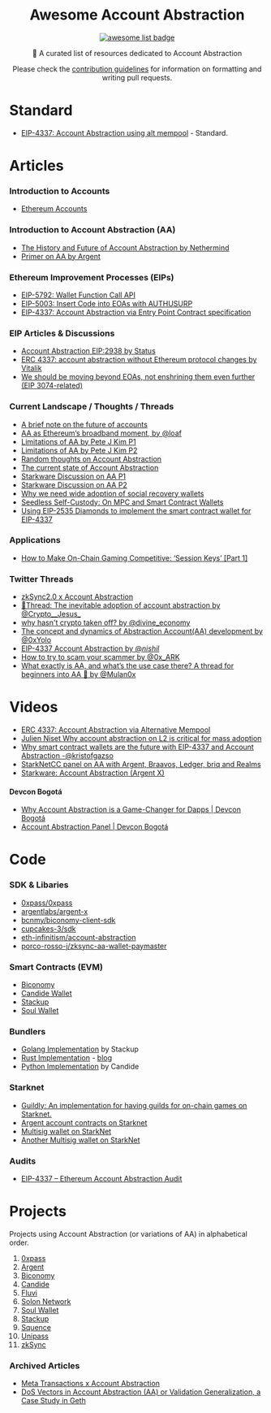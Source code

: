   <h1 align="center">Awesome Account Abstraction</h1>
  <p align="center">
    <a href="https://github.com/sindresorhus/awesome">
      <img alt="awesome list badge" src="https://cdn.rawgit.com/sindresorhus/awesome/d7305f38d29fed78fa85652e3a63e154dd8e8829/media/badge.svg">
    </a>
  </p>

  <p align="center">📖 A curated list of resources dedicated to Account Abstraction</p>
  <p align="center">Please check the <a href="CONTRIBUTING.md">contribution guidelines</a> for information on formatting and writing pull requests.</p>


# Standard

* [EIP-4337: Account Abstraction using alt mempool](https://eips.ethereum.org/EIPS/eip-4337) - Standard.

# Articles

### Introduction to Accounts
* [Ethereum Accounts](https://ethereum.org/en/developers/docs/accounts/)

### Introduction to Account Abstraction (AA)
* [The History and Future of Account Abstraction by Nethermind](https://medium.com/nethermind-eth/the-history-and-future-of-account-abstraction-10cb097ebdc8)
* [Primer on AA by Argent](https://www.argent.xyz/blog/wtf-is-account-abstraction/)

### Ethereum Improvement Processes (EIPs)
* [EIP-5792: Wallet Function Call API](https://eips.ethereum.org/EIPS/eip-5792)
* [EIP-5003: Insert Code into EOAs with AUTHUSURP](https://eips.ethereum.org/EIPS/eip-5003)
* [EIP-4337: Account Abstraction via Entry Point Contract specification](https://eips.ethereum.org/EIPS/eip-4337)

### EIP Articles & Discussions
* [Account Abstraction EIP:2938 by Status](https://our.status.im/account-abstraction-eip-2938/)
* [ERC 4337: account abstraction without Ethereum protocol changes by Vitalik](https://medium.com/infinitism/erc-4337-account-abstraction-without-ethereum-protocol-changes-d75c9d94dc4a)
* [We should be moving beyond EOAs, not enshrining them even further (EIP 3074-related)](https://ethereum-magicians.org/t/we-should-be-moving-beyond-eoas-not-enshrining-them-even-further-eip-3074-related/6538)

### Current Landscape / Thoughts / Threads
* [A brief note on the future of accounts](https://ethresear.ch/t/a-brief-note-on-the-future-of-accounts/12395)
* [AA as Ethereum’s broadband moment, by @loaf](https://mirror.xyz/proofedloaf.eth/uJYBCOXoq0YfhKh0HrfwbA4yNV-jbvoeFiOnXDhs2Gc)
* [Limitations of AA by Pete J Kim P1](https://twitter.com/petejkim/status/1529604590882234368)
* [Limitations of AA by Pete J Kim P2](https://twitter.com/petejkim/status/1527027583254241280)
* [Random thoughts on Account Abstraction](https://hackmd.io/@s0lness/BJUb16Yo9)
* [The current state of Account Abstraction](https://mirror.xyz/plusminushalf.eth/MIThq8Ford5O3b0hDA4LR_tsRteDfazRfpVQXOR3Euk)
* [Starkware Discussion on AA P1](https://community.starknet.io/t/starknet-account-abstraction-model-part-1/781)
* [Starkware Discussion on AA P2](https://community.starknet.io/t/starknet-account-abstraction-model-part-2/839)
* [Why we need wide adoption of social recovery wallets](https://vitalik.ca/general/2021/01/11/recovery.html)
* [Seedless Self-Custody: On MPC and Smart Contract Wallets](https://medium.com/1kxnetwork/wallets-91c7c3457578)
* [Using EIP-2535 Diamonds to implement the smart contract wallet for EIP-4337](https://ethereum-magicians.org/t/erc-4337-account-abstraction-via-entry-point-contract-specification/7160/53)

### Applications
* [How to Make On-Chain Gaming Competitive: ‘Session Keys’ [Part 1]](https://mirror.xyz/matchboxdao.eth/VXOvLKIvfXHP-cusKHw55zqlHpvvWwzh_fqm6j48Yek)

### Twitter Threads
* [zkSync2.0 x Account Abstraction](https://twitter.com/zksync/status/1584924198907977728)
* [🧵Thread: The inevitable adoption of account abstraction by @Crypto__Jesus_](https://twitter.com/Crypto__Jesus_/status/1606307436406636547)
* [why hasn't crypto taken off? by @divine_economy](https://twitter.com/divine_economy/status/1605230807299543041)
* [The concept and dynamics of Abstraction Account(AA) development by @0xYolo](https://twitter.com/0xYolo/status/1584447321147789317)
* [EIP-4337 Account Abstraction by @_nishil_](https://twitter.com/_nishil_/status/1579550419944058880)
* [How to try to scam your scammer by @0x_ARK](https://twitter.com/0x_ARK/status/1553395019884535809)
* [What exactly is AA, and what’s the use case there? A thread for beginners into AA 🧵 by @Mulan0x](https://twitter.com/Mulan0x/status/1583813663986577408)
  
# Videos

* [ERC 4337: Account Abstraction via Alternative Mempool](https://www.youtube.com/watch?v=eyT6WzJmWyc&ab_channel=ETHGlobal)
* [Julien Niset Why account abstraction on L2 is critical for mass adoption](https://www.youtube.com/watch?v=LpDrT3s9PrY&ab_channel=AmphiPontoise)
* [Why smart contract wallets are the future with EIP-4337 and Account Abstraction -@kristofgazso](https://www.youtube.com/watch?v=LdaoBzwHFkU&ab_channel=ETHDubai) 
* [StarkNetCC panel on AA with Argent, Braavos, Ledger, briq and Realms](https://www.youtube.com/watch?v=sbbVCAB--i4&t=20741s)
* [Starkware: Account Abstraction (Argent X)](https://www.slideshare.net/TinaBregovi/starkware-account-abstraction?next_slideshow=251274463)

#### Devcon Bogotá
* [Why Account Abstraction is a Game-Changer for Dapps | Devcon Bogotá](https://youtu.be/OwppworJGzs)
* [Account Abstraction Panel | Devcon Bogotá](https://youtu.be/WsZBymiyT-8)


# Code

### SDK & Libaries

- [0xpass/0xpass](https://github.com/0xpass/0xpass)
- [argentlabs/argent-x](https://github.com/argentlabs/argent-x)
- [bcnmy/biconomy-client-sdk](https://github.com/bcnmy/biconomy-client-sdk)
- [cupcakes-3/sdk](https://github.com/cupcakes-3/sdk)
- [eth-infinitism/account-abstraction](https://github.com/eth-infinitism/account-abstraction)
- [porco-rosso-j/zksync-aa-wallet-paymaster](https://github.com/porco-rosso-j/zksync-aa-wallet-paymaster)

### Smart Contracts (EVM)

* [Biconomy](https://github.com/bcnmy/scw-contracts)
* [Candide Wallet](https://github.com/candidelabs/CandideWalletContracts)
* [Stackup](https://github.com/stackup-wallet/stackup)
* [Soul Wallet](https://github.com/proofofsoulprotocol/soul-wallet-contract)

### Bundlers
* [Golang Implementation](https://github.com/stackup-wallet/stackup-bundler) by Stackup
* [Rust Implementation](https://github.com/Vid201/aa-bundler/) - [blog](https://hackmd.io/@Vid201/aa-bundler-rust)
* [Python Implementation](https://github.com/candidelabs/Candide-bundler-and-paymaster-RPC) by Candide

### Starknet
* [Guildly: An implementation for having guilds for on-chain games on Starknet.](https://github.com/Guildly/contracts)
* [Argent account contracts on Starknet](https://github.com/argentlabs/argent-contracts-starknet)
* [Multisig wallet on StarkNet](https://github.com/eqlabs/starknet-multisig/)
* [Another Multisig wallet on StarkNet](https://github.com/sambarnes/cairo-multisig)

### Audits
* [EIP-4337 – Ethereum Account Abstraction Audit](https://blog.openzeppelin.com/eth-foundation-account-abstraction-audit/)

# Projects

Projects using Account Abstraction (or variations of AA) in alphabetical order.

1.  [0xpass](https://0xpass.io/)
2.  [Argent](https://www.argent.xyz/)
2.  [Biconomy](https://www.biconomy.io/)
3.  [Candide](https://www.candidewallet.com/)
5.  [Fluvi](https://fluvi.io/)
6.  [Solon Network](https://www.solon.network/)
6.  [Soul Wallet](https://twitter.com/soulwallet_eth)
7.  [Stackup](https://stackup.sh/)
8.  [Squence](https://sequence.app/)
9.  [Unipass](https://www.unipass.id/)
10. [zkSync](https://zksync.io/)


### Archived Articles

* [Meta Transactions x Account Abstraction](https://hackmd.io/@matt/S1Jg85588)
* [DoS Vectors in Account Abstraction (AA) or Validation Generalization, a Case Study in Geth](https://ethresear.ch/t/dos-vectors-in-account-abstraction-aa-or-validation-generalization-a-case-study-in-geth/7937)